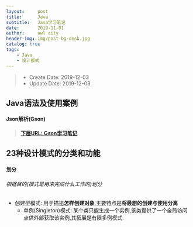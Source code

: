 ```yaml
---
layout:     post
title:      Java
subtitle:   Java学习笔记
date:       2019-11-01
author:     owl city
header-img: img/post-bg-desk.jpg
catalog: true
tags:
    - Java
    - 设计模式
---
```


> - Create Date: 2019-12-03
> - Update Date: 2019-12-03

## Java语法及使用案例
#### Json解析(Gson)
> **[下层URL: Gson学习笔记](http://owlcity.top/2020/01/15/SubJava-GsonUsing/)**

## 23种设计模式的分类和功能
#### 划分
###### 根据目的(模式是用来完成什么工作的)划分
- 创建型模式: 用于描述**怎样创建对象**,主要特点是**将最想的创建与使用分离**
  - 单例(Singleton)模式: 某个类只能生成一个实例,该类提供了一个全局访问点供外部获取该实例,其拓展是有限多例模式.
